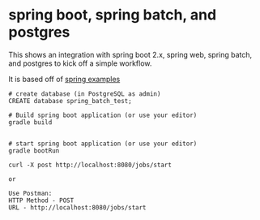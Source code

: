 
spring boot, spring batch, and postgres
===

This shows an integration with spring boot 2.x, spring web, spring batch, and postgres to kick off a simple workflow.

It is based off of [spring examples](https://github.com/spring-guides/gs-batch-processing)

```
# create database (in PostgreSQL as admin)
CREATE database spring_batch_test;

# Build spring boot application (or use your editor)
gradle build


# start spring boot application (or use your editor)
gradle bootRun

curl -X post http://localhost:8080/jobs/start

or

Use Postman:
HTTP Method - POST
URL - http://localhost:8080/jobs/start
```